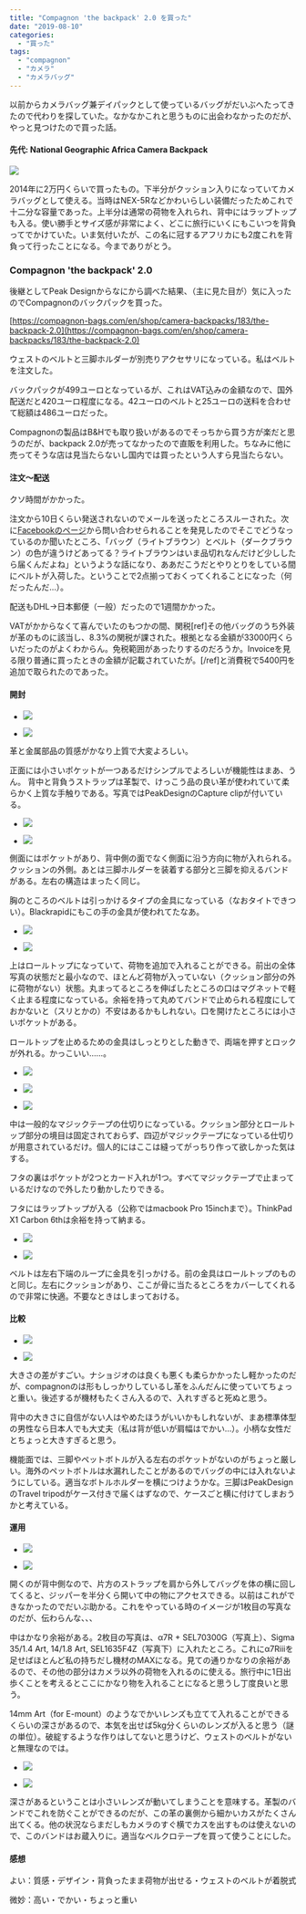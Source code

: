 ```yaml
---
title: "Compagnon 'the backpack' 2.0 を買った"
date: "2019-08-10"
categories: 
  - "買った"
tags: 
  - "compagnon"
  - "カメラ"
  - "カメラバッグ"
---
```


以前からカメラバッグ兼デイパックとして使っているバッグがだいぶへたってきたので代わりを探していた。なかなかこれと思うものに出会わなかったのだが、やっと見つけたので買った話。

#### 先代: National Geographic Africa Camera Backpack

[![](https://blog.naotaco.com/assets/images/posts/2019/08/N0002789-200x300.jpg)](https://blog.naotaco.com/assets/images/posts/2019/08/N0002789.jpg)

2014年に2万円くらいで買ったもの。下半分がクッション入りになっていてカメラバッグとして使える。当時はNEX-5Rなどかわいらしい装備だったためこれで十二分な容量であった。上半分は通常の荷物を入れられ、背中にはラップトップも入る。使い勝手とサイズ感が非常によく、どこに旅行にいくにもこいつを背負ってでかけていた。いま気付いたが、この名に冠するアフリカにも2度これを背負って行ったことになる。今までありがとう。

### Compagnon 'the backpack' 2.0

後継としてPeak Designからなにから調べた結果、（主に見た目が）気に入ったのでCompagnonのバックパックを買った。

[https://compagnon-bags.com/en/shop/camera-backpacks/183/the-backpack-2.0](https://compagnon-bags.com/en/shop/camera-backpacks/183/the-backpack-2.0)

ウェストのベルトと三脚ホルダーが別売りアクセサリになっている。私はベルトを注文した。

バックパックが499ユーロとなっているが、これはVAT込みの金額なので、国外配送だと420ユーロ程度になる。42ユーロのベルトと25ユーロの送料を合わせて総額は486ユーロだった。

Compagnonの製品はB&Hでも取り扱いがあるのでそっちから買う方が楽だと思うのだが、backpack 2.0が売ってなかったので直販を利用した。ちなみに他に売ってそうな店は見当たらないし国内では買ったという人すら見当たらない。

#### 注文～配送

クソ時間がかかった。

注文から10日くらい発送されないのでメールを送ったところスルーされた。次に[Facebookのページ](https://www.facebook.com/compagnonbags/)から問い合わせられることを発見したのでそこでどうなっているのか聞いたところ、「バッグ（ライトブラウン）とベルト（ダークブラウン）の色が違うけどあってる？ライトブラウンはいま品切れなんだけど少ししたら届くんだよね」というような話になり、ああだこうだとやりとりをしている間にベルトが入荷した。ということで2点揃っておくってくれることになった（何だったんだ…）。

配送もDHL→日本郵便（一般）だったので1週間かかった。

VATがかからなくて喜んでいたのもつかの間、関税\[ref\]その他バッグのうち外装が革のものに該当し、8.3%の関税が課された。根拠となる金額が33000円くらいだったのがよくわからん。免税範囲があったりするのだろうか。Invoiceを見る限り普通に買ったときの金額が記載されていたが。\[/ref\]と消費税で5400円を追加で取られたのであった。

#### 開封

- [![](https://blog.naotaco.com/assets/images/posts/2019/08/N0002794-2-400x600.jpg)](https://blog.naotaco.com/assets/images/posts/2019/08/N0002794-2-400x600.jpg)
    
- [![](https://blog.naotaco.com/assets/images/posts/2019/08/N0002792-1-400x600.jpg)](https://blog.naotaco.com/assets/images/posts/2019/08/N0002792-1-400x600.jpg)
    

革と金属部品の質感がかなり上質で大変よろしい。

正面には小さいポケットが一つあるだけシンプルでよろしいが機能性はまあ、うん。 背中と背負うストラップは革製で、けっこう品の良い革が使われていて柔らかく上質な手触りである。写真ではPeakDesignのCapture clipが付いている。

- [![](https://blog.naotaco.com/assets/images/posts/2019/08/N0002803-3-400x600.jpg)](https://blog.naotaco.com/assets/images/posts/2019/08/N0002803-3-400x600.jpg)
    
- [![](https://blog.naotaco.com/assets/images/posts/2019/08/N0002802-5-720x480.jpg)](https://blog.naotaco.com/assets/images/posts/2019/08/N0002802-5-720x480.jpg)
    

側面にはポケットがあり、背中側の面でなく側面に沿う方向に物が入れられる。クッションの外側。あとは三脚ホルダーを装着する部分と三脚を抑えるバンドがある。左右の構造はまったく同じ。

胸のところのベルトは引っかけるタイプの金具になっている（なおタイトできつい）。Blackrapidにもこの手の金具が使われてたなあ。

- [![](https://blog.naotaco.com/assets/images/posts/2019/08/N0002806-3-720x480.jpg)](https://blog.naotaco.com/assets/images/posts/2019/08/N0002806-3-720x480.jpg)
    
- [![](https://blog.naotaco.com/assets/images/posts/2019/08/N0002805-3-720x480.jpg)](https://blog.naotaco.com/assets/images/posts/2019/08/N0002805-3-720x480.jpg)
    

上はロールトップになっていて、荷物を追加で入れることができる。前出の全体写真の状態だと最小なので、ほとんど荷物が入っていない（クッション部分の外に荷物がない）状態。丸まってるところを伸ばしたところの口はマグネットで軽く止まる程度になっている。余裕を持って丸めてバンドで止められる程度にしておかないと（スリとかの）不安はあるかもしれない。口を開けたところには小さいポケットがある。

ロールトップを止めるための金具はしっとりとした動きで、両端を押すとロックが外れる。かっこいい……。

- [![](https://blog.naotaco.com/assets/images/posts/2019/08/N0002807-1-600x600.jpg)](https://blog.naotaco.com/assets/images/posts/2019/08/N0002807-1-600x600.jpg)
    
- [![](https://blog.naotaco.com/assets/images/posts/2019/08/N0002811-1-720x480.jpg)](https://blog.naotaco.com/assets/images/posts/2019/08/N0002811-1-720x480.jpg)
    
- [![](https://blog.naotaco.com/assets/images/posts/2019/08/N0002818-1-720x480.jpg)](https://blog.naotaco.com/assets/images/posts/2019/08/N0002818-1-720x480.jpg)
    

中は一般的なマジックテープの仕切りになっている。クッション部分とロールトップ部分の境目は固定されておらず、四辺がマジックテープになっている仕切りが用意されているだけ。個人的にはここは縫ってがっちり作って欲しかった気はする。

フタの裏はポケットが2つとカード入れが1つ。すべてマジックテープで止まっているだけなので外したり動かしたりできる。

フタにはラップトップが入る（公称ではmacbook Pro 15inchまで）。ThinkPad X1 Carbon 6thは余裕を持って納まる。

- [![](https://blog.naotaco.com/assets/images/posts/2019/08/N0002815-1-720x480.jpg)](https://blog.naotaco.com/assets/images/posts/2019/08/N0002815-1-720x480.jpg)
    
- [![](https://blog.naotaco.com/assets/images/posts/2019/08/N0002812-2-720x480.jpg)](https://blog.naotaco.com/assets/images/posts/2019/08/N0002812-2-720x480.jpg)
    

ベルトは左右下端のループに金具を引っかける。前の金具はロールトップのものと同じ。左右にクッションがあり、ここが骨に当たるところをカバーしてくれるので非常に快適。不要なときはしまっておける。

#### 比較

- [![](https://blog.naotaco.com/assets/images/posts/2019/08/N0002829-1-596x600.jpg)](https://blog.naotaco.com/assets/images/posts/2019/08/N0002829-1-596x600.jpg)
    
- [![](https://blog.naotaco.com/assets/images/posts/2019/08/N0002824-2-574x600.jpg)](https://blog.naotaco.com/assets/images/posts/2019/08/N0002824-2-574x600.jpg)
    

大きさの差がすごい。ナショジオのは良くも悪くも柔らかかったし軽かったのだが、compagnonのは形もしっかりしているし革をふんだんに使っていてちょっと重い。後述するが機材もたくさん入るので、入れすぎると死ぬと思う。

背中の大きさに自信がない人はやめたほうがいいかもしれないが、まあ標準体型の男性なら日本人でも大丈夫（私は背が低いが肩幅はでかい…）。小柄な女性だとちょっと大きすぎると思う。

機能面では、三脚やペットボトルが入る左右のポケットがないのがちょっと厳しい。海外のペットボトルは水漏れしたことがあるのでバッグの中には入れないようにしている。適当なボトルホルダーを横につけようかな。三脚はPeakDesignのTravel tripodがケース付きで届くはずなので、ケースごと横に付けてしまおうかと考えている。

#### 運用

- [![](https://blog.naotaco.com/assets/images/posts/2019/08/N0002823-1-720x480.jpg)](https://blog.naotaco.com/assets/images/posts/2019/08/N0002823-1-720x480.jpg)
    
- [![](https://blog.naotaco.com/assets/images/posts/2019/08/N0002810-1-720x480.jpg)](https://blog.naotaco.com/assets/images/posts/2019/08/N0002810-1-720x480.jpg)
    

開くのが背中側なので、片方のストラップを肩から外してバッグを体の横に回してくると、ジッパーを半分くら開いて中の物にアクセスできる。以前はこれができなかったのでだいぶ助かる。これをやっている時のイメージが1枚目の写真なのだが、伝わらんな、、、

中はかなり余裕がある。2枚目の写真は、α7R + SEL70300G（写真上）、Sigma 35/1.4 Art, 14/1.8 Art, SEL1635F4Z（写真下）に入れたところ。これにα7Riiiを足せばほとんど私の持ちだし機材のMAXになる。見ての通りかなりの余裕があるので、その他の部分はカメラ以外の荷物を入れるのに使える。旅行中に1日出歩くことを考えるとここにかなり物を入れることになると思うし丁度良いと思う。

14mm Art（for E-mount）のようなでかいレンズも立てて入れることができるくらいの深さがあるので、本気を出せば5kg分くらいのレンズが入ると思う（謎の単位）。破綻するような作りはしてないと思うけど、ウェストのベルトがないと無理なのでは。

- [![](https://blog.naotaco.com/assets/images/posts/2019/08/N0002830-1-720x480.jpg)](https://blog.naotaco.com/assets/images/posts/2019/08/N0002830-1-720x480.jpg)
    
- [![](https://blog.naotaco.com/assets/images/posts/2019/08/N0002831-1-720x480.jpg)](https://blog.naotaco.com/assets/images/posts/2019/08/N0002831-1-720x480.jpg)
    

深さがあるということは小さいレンズが動いてしまうことを意味する。革製のバンドでこれを防ぐことができるのだが、この革の裏側から細かいカスがたくさん出てくる。他の状況ならまだしもカメラのすぐ横でカスを出すものは使えないので、このバンドはお蔵入りに。適当なベルクロテープを買って使うことにした。

#### 感想

よい：質感・デザイン・背負ったまま荷物が出せる・ウェストのベルトが着脱式

微妙：高い・でかい・ちょっと重い
